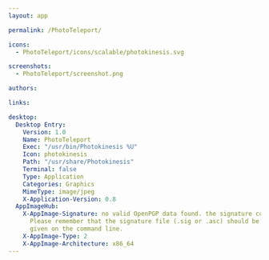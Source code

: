 ```yaml
---
layout: app

permalink: /PhotoTeleport/

icons:
  - PhotoTeleport/icons/scalable/photokinesis.svg

screenshots:
  - PhotoTeleport/screenshot.png

authors:

links:

desktop:
  Desktop Entry:
    Version: 1.0
    Name: PhotoTeleport
    Exec: "/usr/bin/Photokinesis %U"
    Icon: photokinesis
    Path: "/usr/share/Photokinesis"
    Terminal: false
    Type: Application
    Categories: Graphics
    MimeType: image/jpeg
    X-Application-Version: 0.8
  AppImageHub:
    X-AppImage-Signature: no valid OpenPGP data found. the signature could not be verified.
      Please remember that the signature file (.sig or .asc) should be the first file
      given on the command line.
    X-AppImage-Type: 2
    X-AppImage-Architecture: x86_64
---
```

